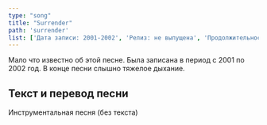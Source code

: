 ```yaml
---
type: "song"
title: "Surrender"
path: 'surrender'
list: ['Дата записи: 2001-2002', 'Релиз: не выпущена', 'Продолжительность: 3:35']
---
```


Мало что известно об этой песне. Была записана в период с 2001 по 2002 год. В конце песни слышно тяжелое дыхание.



## <i class="fas fa-dove"></i> Текст и перевод песни

<div class="song-wrap">

<div class="song-lyric">
Инструментальная песня (без текста)
</div>

</div>
    